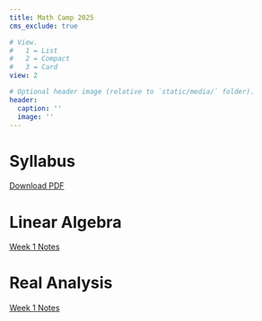 ```yaml
---
title: Math Camp 2025
cms_exclude: true

# View.
#   1 = List
#   2 = Compact
#   3 = Card
view: 2

# Optional header image (relative to `static/media/` folder).
header:
  caption: ''
  image: ''
---
```


# Syllabus
 [Download PDF](/mathcamp/2025_Math_Camp_syllabus.pdf) 
 
 
 # Linear Algebra 
 
 [Week 1 Notes](/mathcamp/Week1_Linear_Algebra.pdf) 
 
 
 # Real Analysis 
 
 [Week 1 Notes](/mathcamp/Week1_Analysis.pdf) 
